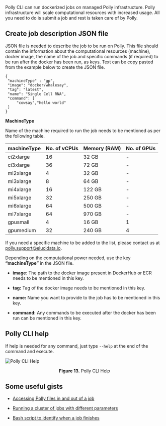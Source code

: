 Polly CLI can run dockerized jobs on managed Polly infrastructure. Polly infrastructure will scale computational resources with increased usage. All you need to do is submit a job and rest is taken care of by Polly. 

## Create job description JSON file

JSON file is needed to describe the job to be run on Polly. This file should contain the information about the computational resources (machine), docker image, the name of the job and specific commands (if required) to be run after the docker has been run, as keys. Text can be copy pasted from the example below to create the JSON file.

<pre><code>{
 "machineType" : "gp",
 "image": "docker/whalesay",
 "tag": "latest",
 "name": "Single Cell RNA",
 "command": [
     "cowsay","hello world"
 ]
}</code></pre>

**MachineType**

Name of the machine required to run the job needs to be mentioned as per the following table.

| machineType | No. of vCPUs | Memory (RAM) | No. of GPUs |
|-------------|--------------|--------------|-------------|
| ci2xlarge | 16 | 32 GB | - |
| ci3xlarge | 36 | 72 GB | - |
| mi2xlarge | 4 | 32 GB | - |
| mi3xlarge | 8 | 64 GB | - |
| mi4xlarge | 16 | 122 GB | - |
| mi5xlarge | 32 | 250 GB | - |
| mi6xlarge | 64 | 500 GB | - |
| mi7xlarge | 64 | 970 GB | - |
| gpusmall | 4 | 16 GB | 1 |
| gpumedium| 32 | 240 GB | 4 |


If you need a specific machine to be added to the list, please contact us at [polly.support@elucidata.io](mailto:polly.support@elucidata.io).

Depending on the computational power needed, use the key **“machineType”** in the JSON file.

*   **image**: The path to the docker image present in DockerHub or ECR needs to be mentioned in this key.

*   **tag:** Tag of the docker image needs to be mentioned in this key.

*   **name:** Name you want to provide to the job has to be mentioned in this key.

*   **command:** Any commands to be executed after the docker has been run can be mentioned in this key.


## Polly CLI help

If help is needed for any command, just type `--help` at the end of the command and execute.

![Polly CLI Help](../img/PollyCLI/8.png "Polly CLI Help") <center>**Figure 13.** Polly CLI Help</center>


## Some useful gists

*   [Accessing Polly files in and out of a job](https://gist.github.com/GeorgeSabu/8a3251e263d93b08413ce2c56d8af45d)

*   [Running a cluster of jobs with different parameters](https://gist.github.com/GeorgeSabu/e89891da1d86fbaa3afa0655a4ede899)

*   [Bash script to identify when a job finishes](https://gist.github.com/GeorgeSabu/4fbc359fa9ee2bf4d3cb05df3b60db81)
